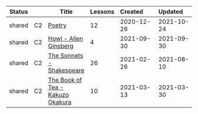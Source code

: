 |Status| |Title|Lessons|Created&nbsp;&nbsp;&nbsp;&nbsp;&nbsp;&nbsp;|Updated&nbsp;&nbsp;&nbsp;&nbsp;&nbsp;&nbsp;|
|-|-|-|-|-|-|
|shared|C2|[Poetry](https://www.lingq.com/en/learn/en/web/library/course/755921)|12|2020-12-26|2021-10-24
|shared|C2|[Howl - Allen Ginsberg](https://www.lingq.com/en/learn/en/web/library/course/928496)|4|2021-09-30|2021-09-30
|shared|C2|[The Sonnets - Shakespeare](https://www.lingq.com/en/learn/en/web/library/course/799368)|26|2021-02-26|2021-08-10
|shared|C2|[The Book of Tea - Kakuzo Okakura](https://www.lingq.com/en/learn/en/web/library/course/809537)|10|2021-03-13|2021-03-30
